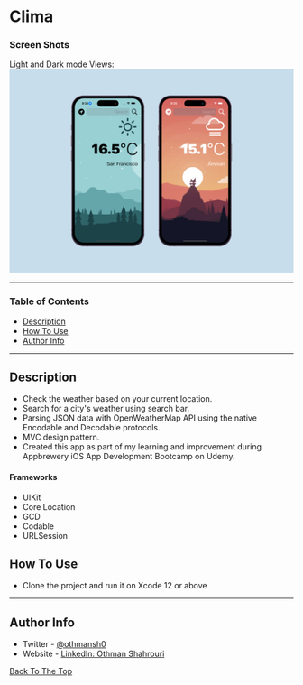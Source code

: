 # Clima

### Screen Shots
Light and Dark mode Views:
<img src="Clima Views2.png" width="900">


---

### Table of Contents

- [Description](#description)
- [How To Use](#how-to-use)
- [Author Info](#author-info)

---

## Description

- Check the weather based on your current location.
- Search for a city's weather using search bar.
- Parsing JSON data with OpenWeatherMap API using the native Encodable and Decodable protocols. 
- MVC design pattern.
- Created this app as part of my learning and improvement during Appbrewery iOS App Development Bootcamp on Udemy.


#### Frameworks

- UIKit
- Core Location
- GCD
- Codable
- URLSession



## How To Use

- Clone the project and run it on Xcode 12 or above

---

## Author Info

- Twitter - [@othmansh0](https://twitter.com/othmansh0)
- Website - [LinkedIn: Othman Shahrouri](https://linkedin.com/in/othmanshahrouri)

[Back To The Top](#Clima)
